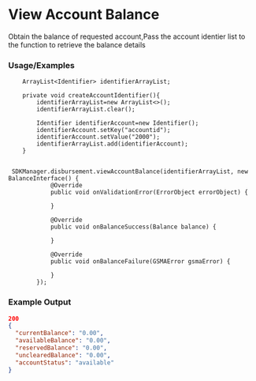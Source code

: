 # View Account Balance

Obtain the balance of requested account,Pass the account identier list  to the function to retrieve the balance details

### Usage/Examples

```
    ArrayList<Identifier> identifierArrayList;

```

```
    private void createAccountIdentifier(){
        identifierArrayList=new ArrayList<>();
        identifierArrayList.clear();

        Identifier identifierAccount=new Identifier();
        identifierAccount.setKey("accountid");
        identifierAccount.setValue("2000");
        identifierArrayList.add(identifierAccount);
    }

```

```

 SDKManager.disbursement.viewAccountBalance(identifierArrayList, new BalanceInterface() {
            @Override
            public void onValidationError(ErrorObject errorObject) {

            }

            @Override
            public void onBalanceSuccess(Balance balance) {
       
            }

            @Override
            public void onBalanceFailure(GSMAError gsmaError) {
              
            }
        });

```



### Example Output

```json
200
{
  "currentBalance": "0.00",
  "availableBalance": "0.00",
  "reservedBalance": "0.00",
  "unclearedBalance": "0.00",
  "accountStatus": "available"
}
```
